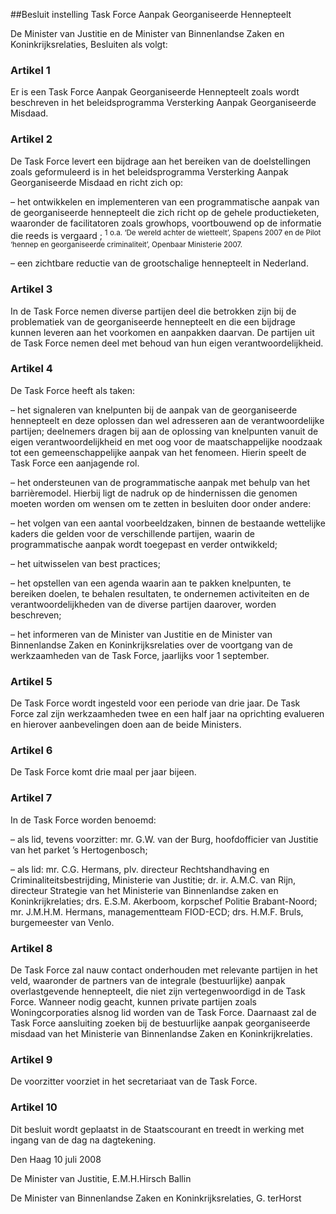 <meta http-equiv='Content-Type' content='text/html; charset=utf-8' />

##Besluit instelling Task Force Aanpak Georganiseerde Hennepteelt

De Minister van Justitie en de Minister van Binnenlandse Zaken en Koninkrijksrelaties,  Besluiten als volgt:    

### Artikel  1  

Er is een Task Force Aanpak Georganiseerde Hennepteelt zoals wordt beschreven in het beleidsprogramma Versterking Aanpak Georganiseerde Misdaad.  

### Artikel  2  

De Task Force levert een bijdrage aan het bereiken van de doelstellingen zoals geformuleerd is in het beleidsprogramma Versterking Aanpak Georganiseerde Misdaad en richt zich op: 

– het ontwikkelen en implementeren van een programmatische aanpak van de georganiseerde hennepteelt die zich richt op de gehele productieketen, waaronder de facilitatoren zoals growhops, voortbouwend op de informatie die reeds is vergaard ; <sup> 1  o.a. ‘De wereld achter de wietteelt’, Spapens 2007 en de Pilot ‘hennep en georganiseerde criminaliteit’, Openbaar Ministerie 2007.  </sup>  

– een zichtbare reductie van de grootschalige hennepteelt in Nederland.    

### Artikel  3  

In de Task Force nemen diverse partijen deel die betrokken zijn bij de problematiek van de georganiseerde hennepteelt en die een bijdrage kunnen leveren aan het voorkomen en aanpakken daarvan. De partijen uit de Task Force nemen deel met behoud van hun eigen verantwoordelijkheid.  

### Artikel  4  

De Task Force heeft als taken: 

– het signaleren van knelpunten bij de aanpak van de georganiseerde hennepteelt en deze oplossen dan wel adresseren aan de verantwoordelijke partijen; deelnemers dragen bij aan de oplossing van knelpunten vanuit de eigen verantwoordelijkheid en met oog voor de maatschappelijke noodzaak tot een gemeenschappelijke aanpak van het fenomeen. Hierin speelt de Task Force een aanjagende rol.  

– het ondersteunen van de programmatische aanpak met behulp van het barrièremodel. Hierbij ligt de nadruk op de hindernissen die genomen moeten worden om wensen om te zetten in besluiten door onder andere: 

– het volgen van een aantal voorbeeldzaken, binnen de bestaande wettelijke kaders die gelden voor de verschillende partijen, waarin de programmatische aanpak wordt toegepast en verder ontwikkeld;  

– het uitwisselen van best practices;  

– het opstellen van een agenda waarin aan te pakken knelpunten, te bereiken doelen, te behalen resultaten, te ondernemen activiteiten en de verantwoordelijkheden van de diverse partijen daarover, worden beschreven;  

– het informeren van de Minister van Justitie en de Minister van Binnenlandse Zaken en Koninkrijksrelaties over de voortgang van de werkzaamheden van de Task Force, jaarlijks voor 1 september.      

### Artikel  5  

De Task Force wordt ingesteld voor een periode van drie jaar. De Task Force zal zijn werkzaamheden twee en een half jaar na oprichting evalueren en hierover aanbevelingen doen aan de beide Ministers.  

### Artikel  6  

De Task Force komt drie maal per jaar bijeen.  

### Artikel  7  

In de Task Force worden benoemd: 

– als lid, tevens voorzitter: mr. G.W. van der Burg, hoofdofficier van Justitie van het parket ’s Hertogenbosch;  

– als lid: mr. C.G. Hermans, plv. directeur Rechtshandhaving en Criminaliteitsbestrijding, Ministerie van Justitie; dr. ir. A.M.C. van Rijn, directeur Strategie van het Ministerie van Binnenlandse zaken en Koninkrijkrelaties; drs. E.S.M. Akerboom, korpschef Politie Brabant-Noord; mr. J.M.H.M. Hermans, managementteam FIOD-ECD; drs. H.M.F. Bruls, burgemeester van Venlo.    

### Artikel  8  

De Task Force zal nauw contact onderhouden met relevante partijen in het veld, waaronder de partners van de integrale (bestuurlijke) aanpak overlastgevende hennepteelt, die niet zijn vertegenwoordigd in de Task Force. Wanneer nodig geacht, kunnen private partijen zoals Woningcorporaties alsnog lid worden van de Task Force. Daarnaast zal de Task Force aansluiting zoeken bij de bestuurlijke aanpak georganiseerde misdaad van het Ministerie van Binnenlandse Zaken en Koninkrijkrelaties.  

### Artikel  9  

De voorzitter voorziet in het secretariaat van de Task Force.  

### Artikel  10  

Dit besluit wordt geplaatst in de Staatscourant en treedt in werking met ingang van de dag na dagtekening.  

Den Haag 
10 juli 2008   

De 
Minister van Justitie, 
E.M.H.Hirsch Ballin 

De 
Minister van Binnenlandse Zaken en Koninkrijksrelaties, 
G. terHorst   
